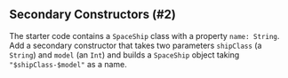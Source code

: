 ## Secondary Constructors (#2)

The starter code contains a `SpaceShip` class with a property `name: String`.
Add a secondary constructor that takes two parameters `shipClass` (a `String`)
and `model` (an `Int`) and builds a `SpaceShip` object taking
`"$shipClass-$model"` as a name.